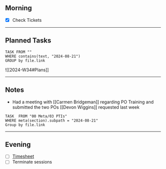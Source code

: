 ## Morning
- [x] Check Tickets

---
## Planned Tasks
~~~dataview
TASK FROM ""
WHERE contains(text, "2024-08-21")
GROUP by file.link
~~~
![[2024-W34#Plans]]

---
## Notes
- Had a meeting with [[Carmen Bridgeman]] regarding PO Training and submitted the two POs [[Devon Wiggins]] requested last week
~~~dataview
TASK  FROM "00 Meta/03 PTIs"
WHERE meta(section).subpath = "2024-08-21"
Group by file.link
~~~
---
## Evening
- [ ] [Timesheet]()
- [ ] Terminate sessions
```

